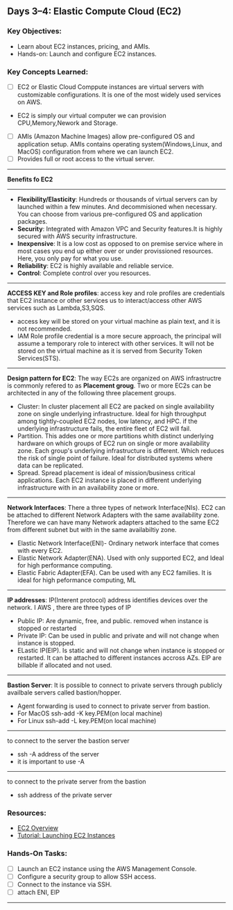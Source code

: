 ## **Days 3–4: Elastic Compute Cloud (EC2)**

### **Key Objectives:**

- Learn about EC2 instances, pricing, and AMIs.
- Hands-on: Launch and configure EC2 instances.

### **Key Concepts Learned:**

- [ ] EC2 or Elastic Cloud Comppute instances are virtual servers with customizable configurations. It is one of the most widely used services on AWS.
- EC2 is simply our virtual computer we can provision CPU,Memory,Nework and Storage.
- [ ] AMIs (Amazon Machine Images) allow pre-configured OS and application setup. AMIs contains operating system(Windows,Linux, and MacOS) configuration from where we can launch EC2.
- [ ] Provides full or root access to the virtual server.
---

**Benefits fo EC2**

---
- **Flexibility/Elasticity**: Hundreds or thousands of virtual servers can by launched within a few minutes. And decommisioned when necessary. You can choose from various pre-configured OS and application packages.
- **Security**: Integrated with Amazon VPC and Security features.It is highly secured with AWS security infrastructure.
- **Inexpensive**: It is a low cost as opposed to on premise service where in most cases you end up either over or under provissioned resources. Here, you only pay for what you use.
- **Reliability**: EC2 is highly available and reliable service.
- **Control**: Complete control over you resources.
---
**ACCESS KEY and Role profiles**:
access key and role profiles are credentials that EC2 instance or other services us to interact/access other AWS services such as Lambda,S3,SQS.
- access key will be stored on your virtual machine as plain text, and it is not recommended.
- IAM Role profile credential is a more secure approach, the principal will assume a temporary role to interect with other services. It will not be stored on the virtual machine as it is served from Security Token Services(STS).
---

**Design pattern for EC2**:
The way EC2s are organized on AWS infrastructre is commonly refered to as **Placement groug**. Two or more EC2s can be architected in any of the following three placement groups.
- Cluster: In cluster placement all EC2 are packed on single availability zone on single underlying infrastructure. Ideal for high throughput among tightly-coupled EC2 nodes, low latency, and HPC. if the underlying infrastructure fails, the entire fleet of EC2 will fail.
- Partition. This addes one or more partitions whith distinct underlying hardware on which groups of EC2 run on single or more availability zone. Each group's underlying infrastructure is different. Which reduces the risk of single point of failure. Ideal for distributed systems where data can be replicated.
- Spread. Spread placement is ideal of mission/business critical applications. Each EC2 instance is placed in different underlying infrastructure with in an availability zone or more.
---
**Network Interfaces**:
There a three types of network Interface(NIs). EC2 can be attached to different Network Adapters with the same availability zone. Therefore we can have many Network adapters attached to the same EC2 from different subnet but with in the same availabiltiy zone.
- Elastic Network Interface(ENI)- Ordinary network interface that comes with every EC2. 
- Elastic Network Adapter(ENA). Used with only supported EC2, and Ideal for high performance computing.
- Elastic Fabric Adapter(EFA). Can be used with any EC2 families. It is ideal for high peformance computing, ML

---
**IP addresses**:
IP(Interent protocol) address identifies devices over the network. I AWS , there are three types of IP
- Public IP: Are dynamic, free, and public. removed when instance is stopped or restarted
- Private IP: Can be used in public and private and will not change when instance is stopped.
- ELastic IP(EIP). Is static and will not change when instance is stopped or restarted. It can be attached to different instances accross AZs. EIP are billable if allocated and not used.

---
**Bastion Server**:
It is possible to connect to private servers through publicly availbale servers called bastion/hopper. 
- Agent forwarding is used to connect to private server from bastion.
- For MacOS ssh-add -K key.PEM(on local machine)
- For Linux ssh-add -L key.PEM(on local machine)
---
to connect to the server the bastion server
- ssh -A address of the server
- it is important to use -A 

--- 
to connect to the private server from the bastion
- ssh address of the private server

### **Resources:**

- [EC2 Overview](https://aws.amazon.com/ec2/)
- [Tutorial: Launching EC2 Instances](https://docs.aws.amazon.com/AWSEC2/latest/UserGuide/EC2_GetStarted.html)

### **Hands-On Tasks:**

- [ ] Launch an EC2 instance using the AWS Management Console.
- [ ] Configure a security group to allow SSH access.
- [ ] Connect to the instance via SSH.
- [ ] attach ENI, EIP

---
